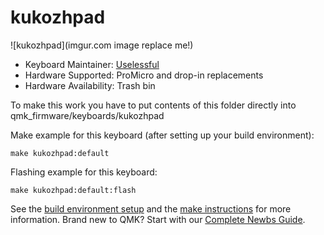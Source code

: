 # kukozhpad

![kukozhpad](imgur.com image replace me!)

* Keyboard Maintainer: [Uselessful](https://github.com/yourusername)
* Hardware Supported: ProMicro and drop-in replacements
* Hardware Availability: Trash bin

To make this work you have to put contents of this folder directly into qmk_firmware/keyboards/kukozhpad


Make example for this keyboard (after setting up your build environment):

    make kukozhpad:default

Flashing example for this keyboard:

    make kukozhpad:default:flash

See the [build environment setup](https://docs.qmk.fm/#/getting_started_build_tools) and the [make instructions](https://docs.qmk.fm/#/getting_started_make_guide) for more information. Brand new to QMK? Start with our [Complete Newbs Guide](https://docs.qmk.fm/#/newbs).
